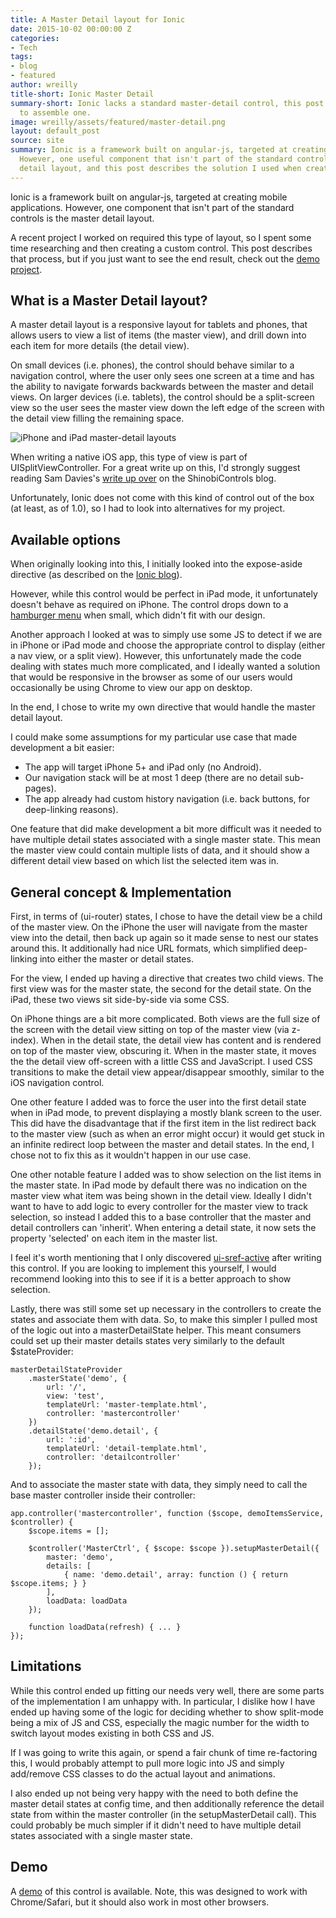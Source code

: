 ```yaml
---
title: A Master Detail layout for Ionic
date: 2015-10-02 00:00:00 Z
categories:
- Tech
tags:
- blog
- featured
author: wreilly
title-short: Ionic Master Detail
summary-short: Ionic lacks a standard master-detail control, this post looks at how
  to assemble one.
image: wreilly/assets/featured/master-detail.png
layout: default_post
source: site
summary: Ionic is a framework built on angular-js, targeted at creating mobile applications.
  However, one useful component that isn't part of the standard controls is the master
  detail layout, and this post describes the solution I used when creating this control.
---
```


Ionic is a framework built on angular-js, targeted at creating mobile applications. However, one component that isn't part of the standard controls is the master detail layout.

A recent project I worked on required this type of layout, so I spent some time researching and then creating a custom control. This post describes that process, but if you just want to see the end result, check out the [demo project]({{site.baseurl}}/wreilly/assets/ionic-master-detail/demo).

## What is a Master Detail layout? ##

A master detail layout is a responsive layout for tablets and phones, that allows users to view a list of items (the master view), and drill down into each item for more details (the detail view).

On small devices (i.e. phones), the control should behave similar to a navigation control, where the user only sees one screen at a time and has the ability to navigate forwards backwards between the master and detail views. On larger devices (i.e. tablets), the control should be a split-screen view so the user sees the master view down the left edge of the screen with the detail view filling the remaining space.

![iPhone and iPad master-detail layouts]({{site.baseurl}}/wreilly/assets/ionic-master-detail/master-detail-example.png)

When writing a native iOS app, this type of view is part of UISplitViewController. For a great write up on this, I'd strongly suggest reading Sam Davies's [write up over](https://www.shinobicontrols.com/blog/ios8-day-by-day-day-18-uisplitviewcontroller) on the ShinobiControls blog.

Unfortunately, Ionic does not come with this kind of control out of the box (at least, as of 1.0), so I had to look into alternatives for my project.

## Available options ##

When originally looking into this, I initially looked into the expose-aside directive (as described on the [Ionic blog](http://blog.ionic.io/splitview-has-landed/)).

However, while this control would be perfect in iPad mode, it unfortunately doesn't behave as required on iPhone. The control drops down to a [hamburger menu](https://en.wikipedia.org/wiki/Hamburger_button) when small, which didn't fit with our design.

Another approach I looked at was to simply use some JS to detect if we are in iPhone or iPad mode and choose the appropriate control to display (either a nav view, or a split view). However, this unfortunately made the code dealing with states much more complicated, and I ideally wanted a solution that would be responsive in the browser as some of our users would occasionally be using Chrome to view our app on desktop.

In the end, I chose to write my own directive that would handle the master detail layout.

I could make some assumptions for my particular use case that made development a bit easier:

- The app will target iPhone 5+ and iPad only (no Android).
- Our navigation stack will be at most 1 deep (there are no detail sub-pages).
- The app already had custom history navigation (i.e. back buttons, for deep-linking reasons).

One feature that did make development a bit more difficult was it needed to have multiple detail states associated with a single master state. This mean the master view could contain multiple lists of data, and it should show a different detail view based on which list the selected item was in.

## General concept & Implementation ##

First, in terms of (ui-router) states, I chose to have the detail view be a child of the master view. On the iPhone the user will navigate from the master view into the detail, then back up again so it made sense to nest our states around this. It additionally had nice URL formats, which simplified deep-linking into either the master or detail states.

For the view, I ended up having a directive that creates two child views. The first view was for the master state, the second for the detail state. On the iPad, these two views sit side-by-side via some CSS.

On iPhone things are a bit more complicated. Both views are the full size of the screen with the detail view sitting on top of the master view (via z-index). When in the detail state, the detail view has content and is rendered on top of the master view, obscuring it. When in the master state, it moves the the detail view off-screen with a little CSS and JavaScript. I used CSS transitions to make the detail view appear/disappear smoothly, similar to the iOS navigation control.

One other feature I added was to force the user into the first detail state when in iPad mode, to prevent displaying a mostly blank screen to the user. This did have the disadvantage that if the first item in the list redirect back to the master view (such as when an error might occur) it would get stuck in an infinite redirect loop between the master and detail states. In the end, I chose not to fix this as it wouldn't happen in our use case.

One other notable feature I added was to show selection on the list items in the master state. In iPad mode by default there was no indication on the master view what item was being shown in the detail view. Ideally I didn't want to have to add logic to every controller for the master view to track selection, so instead I added this to a base controller that the master and detail controllers can 'inherit'. When entering a detail state, it now sets the property 'selected' on each item in the master list.

I feel it's worth mentioning that I only discovered [ui-sref-active](https://github.com/angular-ui/ui-router/wiki/Quick-Reference#ui-sref-active) after writing this control. If you are looking to implement this yourself, I would recommend looking into this to see if it is a better approach to show selection.

Lastly, there was still some set up necessary in the controllers to create the states and associate them with data. So, to make this simpler I pulled most of the logic out into a masterDetailState helper. This meant consumers could set up their master details states very similarly to the default $stateProvider:

    masterDetailStateProvider
        .masterState('demo', {
            url: '/',
            view: 'test',
            templateUrl: 'master-template.html',
            controller: 'mastercontroller'
        })
        .detailState('demo.detail', {
            url: ':id',
            templateUrl: 'detail-template.html',
            controller: 'detailcontroller'
        });

And to associate the master state with data, they simply need to call the base master controller inside their controller:

    app.controller('mastercontroller', function ($scope, demoItemsService, $controller) {
        $scope.items = [];

        $controller('MasterCtrl', { $scope: $scope }).setupMasterDetail({
            master: 'demo',
            details: [
                { name: 'demo.detail', array: function () { return $scope.items; } }
            ],
            loadData: loadData
        });

        function loadData(refresh) { ... }
    });

## Limitations ##

While this control ended up fitting our needs very well, there are some parts of the implementation I am unhappy with. In particular, I dislike how I have ended up having some of the logic for deciding whether to show split-mode being a mix of JS and CSS, especially the magic number for the width to switch layout modes existing in both CSS and JS.

If I was going to write this again, or spend a fair chunk of time re-factoring this, I would probably attempt to pull more logic into JS and simply add/remove CSS classes to do the actual layout and animations.

I also ended up not being very happy with the need to both define the master detail states at config time, and then additionally reference the detail state from within the master controller (in the setupMasterDetail call). This could probably be much simpler if it didn't need to have multiple detail states associated with a single master state.

## Demo ###

A [demo]({{site.baseurl}}/wreilly/assets/ionic-master-detail/demo) of this control is available. Note, this was designed to work with Chrome/Safari, but it should also work in most other browsers.
